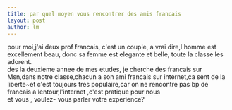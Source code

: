 ```yaml
---
title: par quel moyen vous rencontrer des amis francais  
layout: post
author: lm
---
```

<p>pour  moi,j'ai  deux prof   francais,  c'est  un  couple,  a  vrai  dire,l'homme  est    excellement  beau,  donc     sa  femme  est  elegante  et  belle,  toute  la  classe  les   adorent.<br />
des  la   deuxieme  annee   de  mes  etudes,  je   cherche  des   francais   sur  Msn,dans  notre classe,chacun  a   son  ami  francais  sur  internet,ca  sent  de  la  liberte~et  c'est  toujours   tres  populaire,car   on  ne   rencontre  pas bp  de  francais  a'lentour,l'internet  ,c'est  pratique  pour  nous<br />
et  vous  ,  voulez-  vous  parler votre  experience?</p>
